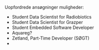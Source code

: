 Uopfordrede ansøgninger muligheder:
- Student Data Scientist for Radiobiotics
- Student Data Scientist for Grazper
- Student Embedded Software Developer
- Aquareg?
- Zetland, Part-Time Developer (SØGT)
- 